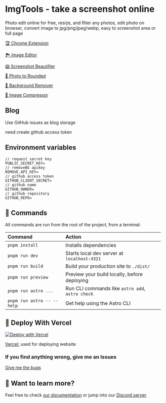 # ImgTools - take a screenshot online

Photo edit online for free, resize, and filter any photos, edit photo on browser, convert image to jpg/png/jpeg/webp, easy to screenshot area or full page

[🏆 Chrome Extension](https://chromewebstore.google.com/detail/nmppkehciohcgcehlnifgeokgioidknh)

[🏞️ Image Editor](https://ImgTools.fun/)

[😱 Screenshot Beautifier](https://ImgTools.fun/screenshot-beautifier/)

[🚴 Photo to Rounded](https://ImgTools.fun/photo-to-rounded/)

[🎉 Background Remover](https://ImgTools.fun/background-remover/)

[😬 Image Compressor](https://ImgTools.fun/image-compressor/)

## Blog

Use GitHub issues as blog storage

need create github access token

## Environment variables

```
// request secret key
PUBLIC_SECRET_KEY=
// removeBG apikey
REMOVE_API_KEY=
// github access token
GITHUB_CLIENT_SECRET=
// github name
GITHUB_OWNER=
// github repository
GITHUB_REPO=
```

## 🧞 Commands

All commands are run from the root of the project, from a terminal:

| Command                    | Action                                           |
| :------------------------- | :----------------------------------------------- |
| `pnpm install`             | Installs dependencies                            |
| `pnpm run dev`             | Starts local dev server at `localhost:4321`      |
| `pnpm run build`           | Build your production site to `./dist/`          |
| `pnpm run preview`         | Preview your build locally, before deploying     |
| `pnpm run astro ...`       | Run CLI commands like `astro add`, `astro check` |
| `pnpm run astro -- --help` | Get help using the Astro CLI                     |

## 🚀 Deploy With Vercel

[![Deploy with Vercel](https://vercel.com/button)](https://vercel.com/new/clone?repository-url=https%3A%2F%2Fgithub.com%2FCH563%2Fshot-easy-website)

[Vercel:](https://vercel.com/) used for deploying website

### If you find anything wrong, give me an Issues

[Give me the bugs](https://github.com/CH563/shot-easy-website/issues)

## 👀 Want to learn more?

Feel free to check [our documentation](https://docs.astro.build) or jump into our [Discord server](https://astro.build/chat).
